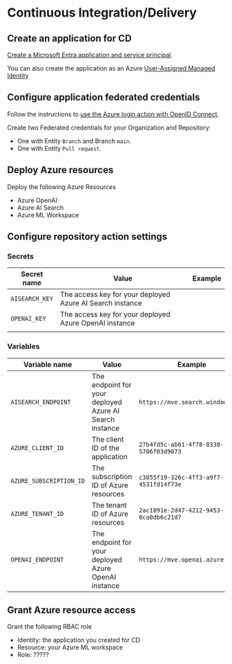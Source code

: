 # Continuous Integration/Delivery

## Create an application for CD

[Create a Microsoft Entra application and service principal](
https://learn.microsoft.com/en-us/azure/developer/github/connect-from-azure?tabs=azure-portal%2Clinux#use-the-azure-login-action-with-openid-connect).

You can also create the application as an Azure [User-Assigned Managed Identity](https://learn.microsoft.com/en-us/entra/identity/managed-identities-azure-resources/how-manage-user-assigned-managed-identities?pivots=identity-mi-methods-azp.)

## Configure application federated credentials

Follow the instructions to [
use the Azure login action with OpenID Connect](https://learn.microsoft.com/en-us/azure/developer/github/connect-from-azure?tabs=azure-portal%2Clinux#use-the-azure-login-action-with-openid-connect).

Create two Federated credentials for your Organization and Repository: 

- One with Entity `Branch` and Branch `main`.
- One with Entity `Pull request`.

## Deploy Azure resources

Deploy the following Azure Resources

- Azure OpenAI
- Azure AI Search
- Azure ML Workspace

## Configure repository action settings

### Secrets

| Secret name    | Value                                                     | Example |
| -------------- | --------------------------------------------------------- | ------- |
| `AISEARCH_KEY` | The access key for your deployed Azure AI Search instance |         |
| `OPENAI_KEY`   | The access key for your deployed Azure OpenAI instance    |         |
|                |                                                           |         |

### Variables

| Variable name           | Value                                                   | Example                                |
| ----------------------- | ------------------------------------------------------- | -------------------------------------- |
| `AISEARCH_ENDPOINT`     | The endpoint for your deployed Azure AI Search instance | `https://mve.search.windows.net`       |
| `AZURE_CLIENT_ID`       | The client ID of the application                        | `27b4fd5c-ab61-4f78-8338-5706f03d9073` |
| `AZURE_SUBSCRIPTION_ID` | The subscription ID of Azure resources                  | `c3055f19-326c-4ff3-a9f7-4531fd14f73e` |
| `AZURE_TENANT_ID`       | The tenant ID of Azure resources                        | `2ac1091e-2d47-4212-9453-0ca0db6c21d7` |
| `OPENAI_ENDPOINT`       | The endpoint for your deployed Azure OpenAI instance    | `https://mve.openai.azure.com`         |

## Grant Azure resource access

Grant the following RBAC role

- Identity: the application you created for CD
- Resource: your Azure ML workspace
- Role: ?????